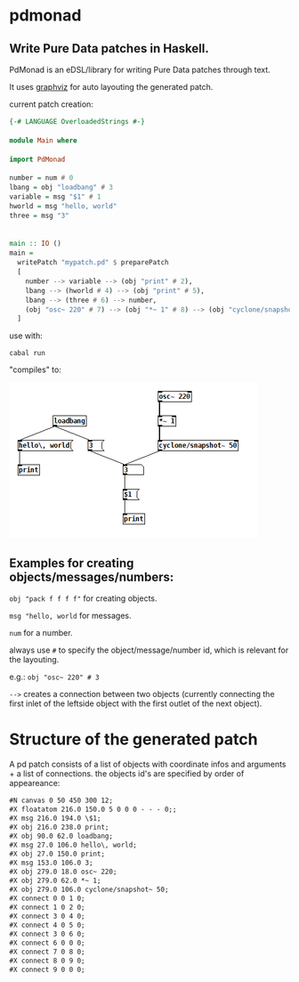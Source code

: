 # pdmonad
## Write Pure Data patches in Haskell.
PdMonad is an eDSL/library for writing Pure Data patches through text. 

It uses [graphviz](https://hackage.haskell.org/package/graphviz) for auto layouting the generated patch.

current patch creation:
```haskell
{-# LANGUAGE OverloadedStrings #-}

module Main where

import PdMonad

number = num # 0
lbang = obj "loadbang" # 3
variable = msg "$1" # 1
hworld = msg "hello, world"
three = msg "3"


main :: IO ()
main = 
  writePatch "mypatch.pd" $ preparePatch
  [ 
    number --> variable --> (obj "print" # 2),
    lbang --> (hworld # 4) --> (obj "print" # 5),
    lbang --> (three # 6) --> number,
    (obj "osc~ 220" # 7) --> (obj "*~ 1" # 8) --> (obj "cyclone/snapshot~ 50" # 9) --> num
  ]
```

use with:
```
cabal run
```

"compiles" to:

![Pd created patch](resources/img/layouted.png)



## Examples for creating objects/messages/numbers:

```obj "pack f f f f"``` for creating objects.

```msg "hello, world``` for messages.

```num``` for a number.

always use ```#``` to specify the object/message/number id, which is relevant for the layouting.

e.g.:
```obj "osc~ 220" # 3```

```-->``` creates a connection between two objects (currently connecting the first inlet of the leftside object with the first outlet of the next object).


# Structure of the generated patch

A pd patch consists of a list of objects with coordinate infos and arguments + a list of connections. the objects id's are specified by order of appeareance:
```
#N canvas 0 50 450 300 12;
#X floatatom 216.0 150.0 5 0 0 0 - - - 0;;
#X msg 216.0 194.0 \$1;
#X obj 216.0 238.0 print;
#X obj 90.0 62.0 loadbang;
#X msg 27.0 106.0 hello\, world;
#X obj 27.0 150.0 print;
#X msg 153.0 106.0 3;
#X obj 279.0 18.0 osc~ 220;
#X obj 279.0 62.0 *~ 1;
#X obj 279.0 106.0 cyclone/snapshot~ 50;
#X connect 0 0 1 0;
#X connect 1 0 2 0;
#X connect 3 0 4 0;
#X connect 4 0 5 0;
#X connect 3 0 6 0;
#X connect 6 0 0 0;
#X connect 7 0 8 0;
#X connect 8 0 9 0;
#X connect 9 0 0 0;
```
